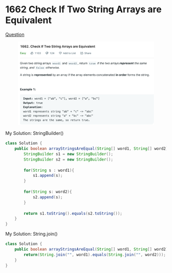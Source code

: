 # 1662 Check If Two String Arrays are Equivalent

[Question](https://leetcode.com/problems/check-if-two-string-arrays-are-equivalent/)

<figure><img src="../.gitbook/assets/image (2) (2).png" alt=""><figcaption></figcaption></figure>



My Solution: StringBuilder()

```java
class Solution {
    public boolean arrayStringsAreEqual(String[] word1, String[] word2) {
        StringBuilder s1 = new StringBuilder();
        StringBuilder s2 = new StringBuilder();
        
        for(String s : word1){
            s1.append(s);
        }
        
        for(String s: word2){
            s2.append(s);
        }
        
        return s1.toString().equals(s2.toString());
    }
}
```



My Solution: String.join()

```java
class Solution {
    public boolean arrayStringsAreEqual(String[] word1, String[] word2) {
        return(String.join("", word1).equals(String.join("", word2)));
    }
}
```
